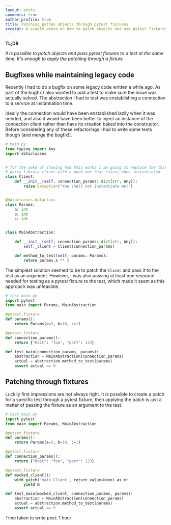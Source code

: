 ```yaml
---
layout: posts
comments: true
author_profile: true
title: Patching python objects through pytest fixtures
excerpt: A simple piece on how to patch objects and use pytest fixtures in tests at the same time
---
```


**TL;DR**

*It is possible to patch objects and pass pytest fixtures to a test at the same time. It's enough to apply the patching through a fixture*

## Bugfixes while maintaining legacy code
Recently I had to do a bugfix on some legacy code written a while ago. As part of the bugfix I also wanted to add a test to make sure the issue was actually solved. The abstraction I had to test was enstablishing a connection to a service at instantiation time. 

Ideally the connection would have been enstablished lazily when it was needed, and also it would have been better to inject an instance of the connection client rather than have its creation baked into the constructor. Before considering any of these refactorings I had to write some tests though (and merge the bugfix!).

```python
# main.py
from typing import Any
import dataclasses


# for the sake of showing how this works I am going to replace the third 
# party library client with a mock one that raises when instantiated
class Client:
    def __init__(self, connection_params: dict[str, Any]):
        raise Exception("You shall not instantiate me!")


@dataclasses.dataclass
class Params:
    a: int
    b: int
    c: int


class MainAbstraction:

    def __init__(self, connection_params: dict[str, Any]):
        self._client = Client(connection_params)

    def method_to_test(self, params: Params):
        return params.a ** 2
```

The simplest solution seemed to be to patch the `Client` and pass it to the test as an argument. However, I was also passing at least one resource needed for testing as a pytest fixture to the test, which made it seem as this approach was unfeasible. 

```python
# test_main.py
import pytest
from main import Params, MainAbstraction

@pytest.fixture
def params():
    return Params(a=3, b=10, c=1)

@pytest.fixture
def connection_params():
    return {"host": "foo", "port": 123}

def test_main(connection_params, params):
    abstraction = MainAbstraction(connection_params)
    actual = abstraction.method_to_test(params)
    assert actual == 9
```

## Patching through fixtures
Luckily first impressions are not always right. It is possible to create a patch for a specific test through a pytest fixture, then applying the patch is just a matter of passing the fixture as an argument to the test.

```python
# test_main.py
import pytest
from main import Params, MainAbstraction

@pytest.fixture
def params():
    return Params(a=3, b=10, c=1)

@pytest.fixture
def connection_params():
    return {"host": "foo", "port": 123}

@pytest.fixture
def mocked_client():
    with patch('main.Client', return_value=None) as m:
        yield m

def test_main(mocked_client, connection_params, params):
    abstraction = MainAbstraction(connection_params)
    actual = abstraction.method_to_test(params)
    assert actual == 9
```


Time taken to write post: 1 hour